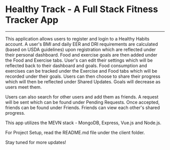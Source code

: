 # Healthy Track - A Full Stack Fitness Tracker App
---

This application allows users to register and login to a Healthy Habits account. A user's BMI and daily EER and DRI requirements are calculated (based on USDA guidelines) upon registration which are reflected under their personal dashboard. Food and exercise goals are then added under the Food and Exercise tabs. User's can edit their settings which will be reflected back to their dashboard and goals. Food consumption and exercises can be tracked under the Exercise and Food tabs which will be recorded under their goals. Users can then choose to share their progress which will then be reflected under Shared Updates. Goals will decrease as users meet them. 

Users can also search for other users and add them as friends. A request will be sent which can be found under Pending Requests. Once accepted, friends can be found under Friends. Friends can view each other's shared progress.

This app utilizes the MEVN stack - MongoDB, Express, Vue.js and Node.js.

For Project Setup, read the README.md file under the client folder.

Stay tuned for more updates!
